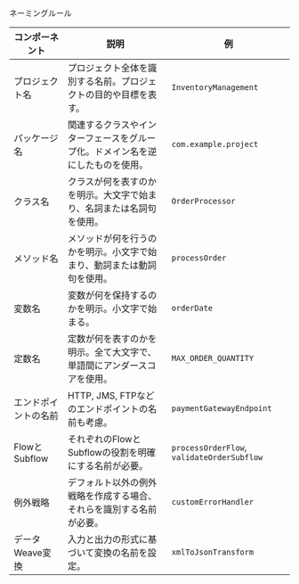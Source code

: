 ネーミングルール

| コンポーネント      | 説明                                      | 例                                          |
| ------------ | --------------------------------------- | ------------------------------------------ |
| プロジェクト名      | プロジェクト全体を識別する名前。プロジェクトの目的や目標を表す。        | `InventoryManagement`                      |
| パッケージ名       | 関連するクラスやインターフェースをグループ化。ドメイン名を逆にしたものを使用。 | `com.example.project`                      |
| クラス名         | クラスが何を表すのかを明示。大文字で始まり、名詞または名詞句を使用。      | `OrderProcessor`                           |
| メソッド名        | メソッドが何を行うのかを明示。小文字で始まり、動詞または動詞句を使用。     | `processOrder`                             |
| 変数名          | 変数が何を保持するのかを明示。小文字で始まる。                 | `orderDate`                                |
| 定数名          | 定数が何を表すのかを明示。全て大文字で、単語間にアンダースコアを使用。     | `MAX_ORDER_QUANTITY`                       |
| エンドポイントの名前   | HTTP, JMS, FTPなどのエンドポイントの名前も考慮。         | `paymentGatewayEndpoint`                   |
| FlowとSubflow | それぞれのFlowとSubflowの役割を明確にする名前が必要。        | `processOrderFlow`, `validateOrderSubflow` |
| 例外戦略         | デフォルト以外の例外戦略を作成する場合、それらを識別する名前が必要。      | `customErrorHandler`                       |
| データWeave変換   | 入力と出力の形式に基づいて変換の名前を設定。                  | `xmlToJsonTransform`                       |
